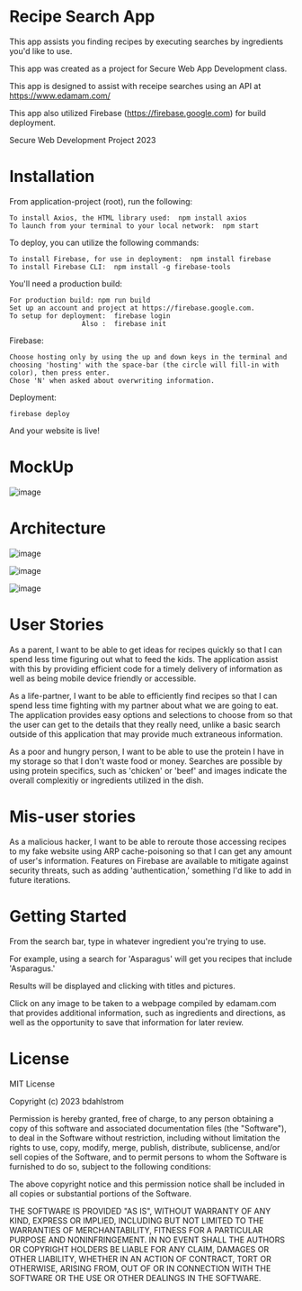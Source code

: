 # Recipe Search App

This app assists you finding recipes by executing searches by ingredients you'd like to use.

This app was created as a project for Secure Web App Development class.

This app is designed to assist with receipe searches using an API at https://www.edamam.com/

This app also utilized Firebase (https://firebase.google.com) for build deployment.

Secure Web Development Project 2023

# Installation

From application-project (root), run the following:

    To install Axios, the HTML library used:  npm install axios
    To launch from your terminal to your local network:  npm start

To deploy, you can utilize the following commands:
    
    To install Firebase, for use in deployment:  npm install firebase
    To install Firebase CLI:  npm install -g firebase-tools

You'll need a production build:

    For production build: npm run build
    Set up an account and project at https://firebase.google.com.
    To setup for deployment:  firebase login
                      Also :  firebase init

Firebase:

    Choose hosting only by using the up and down keys in the terminal and choosing 'hosting' with the space-bar (the circle will fill-in with color), then press enter.
    Chose 'N' when asked about overwriting information.

Deployment:

    firebase deploy

And your website is live!
                                




# MockUp

![image](https://github.com/bdahlstrom/SecWebProj2023/assets/144755717/09590a03-8e4c-4170-9e44-ee45f02f0882)



# Architecture 

![image](https://github.com/bdahlstrom/SecWebProj2023/assets/144755717/b2c1cab6-e427-43da-bbdc-75113fa1a6aa)

![image](https://github.com/bdahlstrom/SecWebProj2023/assets/144755717/db9b5743-7700-4533-8b78-24f919c72a05)

![image](https://github.com/bdahlstrom/SecWebProj2023/assets/144755717/7c444d80-ad17-4ad4-bb51-4ffa4d53fab4)




# User Stories

As a parent, I want to be able to get ideas for recipes quickly so that I can spend less time figuring out what to feed the kids.  The application assist with this by providing efficient code for a timely delivery of information as well as being mobile device friendly or accessible.

As a life-partner, I want to be able to efficiently find recipes so that I can spend less time fighting with my partner about what we are going to eat.  The application provides easy options and selections to choose from so that the user can get to the details that they really need, unlike a basic search outside of this application that may provide much extraneous information.

As a poor and hungry person, I want to be able to use the protein I have in my storage so that I don't waste food or money.  Searches are possible by using protein specifics, such as 'chicken' or 'beef' and images indicate the overall complexitiy or ingredients utilized in the dish.

# Mis-user stories

As a malicious hacker, I want to be able to reroute those accessing recipes to my fake website using ARP cache-poisoning so that I can get any amount of user's information.  Features on Firebase are available to mitigate against security threats, such as adding 'authentication,' something I'd like to add in future iterations.


# Getting Started

From the search bar, type in whatever ingredient you're trying to use.

For example, using a search for 'Asparagus' will get you recipes that include 'Asparagus.'  

Results will be displayed and clicking with titles and pictures.

Click on any image to be taken to a webpage compiled by edamam.com that provides additional information, such as ingredients and directions, as well as the opportunity to save that information for later review.


# License

MIT License

Copyright (c) 2023 bdahlstrom

Permission is hereby granted, free of charge, to any person obtaining a copy
of this software and associated documentation files (the "Software"), to deal
in the Software without restriction, including without limitation the rights
to use, copy, modify, merge, publish, distribute, sublicense, and/or sell
copies of the Software, and to permit persons to whom the Software is
furnished to do so, subject to the following conditions:

The above copyright notice and this permission notice shall be included in all
copies or substantial portions of the Software.

THE SOFTWARE IS PROVIDED "AS IS", WITHOUT WARRANTY OF ANY KIND, EXPRESS OR
IMPLIED, INCLUDING BUT NOT LIMITED TO THE WARRANTIES OF MERCHANTABILITY,
FITNESS FOR A PARTICULAR PURPOSE AND NONINFRINGEMENT. IN NO EVENT SHALL THE
AUTHORS OR COPYRIGHT HOLDERS BE LIABLE FOR ANY CLAIM, DAMAGES OR OTHER
LIABILITY, WHETHER IN AN ACTION OF CONTRACT, TORT OR OTHERWISE, ARISING FROM,
OUT OF OR IN CONNECTION WITH THE SOFTWARE OR THE USE OR OTHER DEALINGS IN THE
SOFTWARE.






